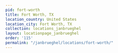 ```yaml
---
pid: fort-worth
title: Fort Worth, TX
location_country: United States
location_city: Fort Worth, TX
collection: locations_janbrueghel
layout: locationpage_janbrueghel
order: '115'
permalink: "/janbrueghel/locations/fort-worth/"
---
```

